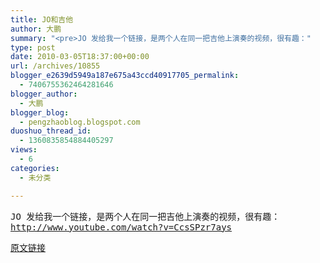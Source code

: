 ```yaml
---
title: JO和吉他
author: 大鹏
summary: "<pre>JO 发给我一个链接，是两个人在同一把吉他上演奏的视频，很有趣："
type: post
date: 2010-03-05T18:37:00+00:00
url: /archives/10855
blogger_e2639d5949a187e675a43ccd40917705_permalink:
  - 7406755362464281646
blogger_author:
  - 大鹏
blogger_blog:
  - pengzhaoblog.blogspot.com
duoshuo_thread_id:
  - 1360835854884405297
views:
  - 6
categories:
  - 未分类

---
```

<pre>JO 发给我一个链接，是两个人在同一把吉他上演奏的视频，很有趣：
<a href="http://www.youtube.com/watch?v=CcsSPzr7ays">http://www.youtube.com/watch?v=CcsSPzr7ays</a></pre>

[原文链接](http://dapengde.com/archives/10855)

